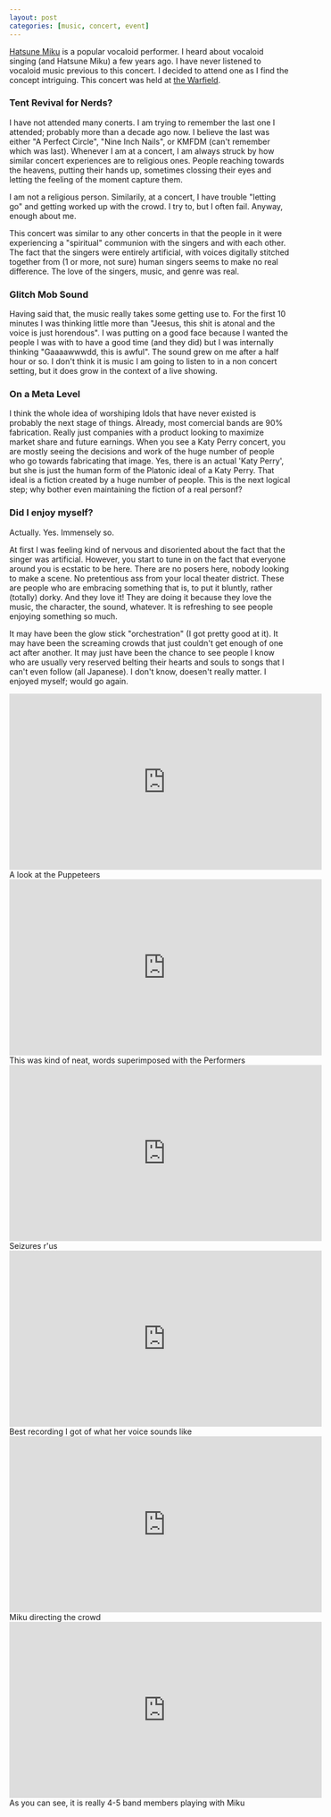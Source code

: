 ```yaml
---
layout: post
categories: [music, concert, event]
---
```



[Hatsune Miku](https://en.wikipedia.org/wiki/Hatsune_Miku) is a popular vocaloid performer. I heard about vocaloid singing (and Hatsune Miku) a few years ago. I have never listened to vocaloid music previous to this concert. I decided to attend one as I find the concept intriguing. This concert was held at [the Warfield](http://www.thewarfieldtheatre.com/).

### Tent Revival for Nerds?

I have not attended many conerts. I am trying to remember the last one I attended; probably more than a decade ago now. I believe the last was either "A Perfect Circle", "Nine Inch Nails", or KMFDM (can't remember which was last). Whenever I am at a concert, I am always struck by how similar concert experiences are to religious ones. People reaching towards the heavens, putting their hands up, sometimes clossing their eyes and letting the feeling of the moment capture them.

I am not a religious person. Similarily, at a concert, I have trouble "letting go" and getting worked up with the crowd. I try to, but I often fail. Anyway, enough about me.

This concert was similar to any other concerts in that the people in it were experiencing a "spiritual" communion with the singers and with each other. The fact that the singers were entirely artificial, with voices digitally stitched together from (1 or more, not sure) human singers seems to make no real difference. The love of the singers, music, and genre was real.

### Glitch Mob Sound

Having said that, the music really takes some getting use to. For the first 10 minutes I was thinking little more than "Jeesus, this shit is atonal and the voice is just horendous". I was putting on a good face because I wanted the people I was with to have a good time (and they did) but I was internally thinking "Gaaaawwwdd, this is awful". The sound grew on me after a half hour or so. I don't think it is music I am going to listen to in a non concert setting, but it does grow in the context of a live showing.

### On a Meta Level

I think the whole idea of worshiping Idols that have never existed is probably the next stage of things. Already, most comercial bands are 90% fabrication. Really just companies with a product looking to maximize market share and future earnings. When you see a Katy Perry concert, you are mostly seeing the decisions and work of the huge number of people who go towards fabricating that image. Yes, there is an actual 'Katy Perry', but she is just the human form of the Platonic ideal of a Katy Perry. That ideal is a fiction created by a huge number of people. This is the next logical step; why bother even maintaining the fiction of a real personf?

### Did I enjoy myself?

Actually. Yes. Immensely so.

At first I was feeling kind of nervous and disoriented about the fact that the singer was artificial. However, you start to tune in on the fact that everyone around you is ecstatic to be here. There are no posers here, nobody looking to make a scene. No pretentious ass from your local theater district. These are people who are embracing something that is, to put it bluntly, rather (totally) dorky. And they love it! They are doing it because they love the music, the character, the sound, whatever. It is refreshing to see people enjoying something so much.

It may have been the glow stick "orchestration" (I got pretty good at it). It may have been the screaming crowds that just couldn't get enough of one act after another. It may just have been the chance to see people I know who are usually very reserved belting their hearts and souls to songs that I can't even follow (all Japanese). I don't know, doesen't really matter. I enjoyed myself; would go again.

<div class="videos">
<div class="video">
<iframe width="560" height="315" src="https://www.youtube.com/embed/wwYmNrtlqho" frameborder="0" allowfullscreen></iframe>
<span class="subtext">A look at the Puppeteers</span>
</div>

<div class="video">
<iframe width="560" height="315" src="https://www.youtube.com/embed/oevkOAhNvrk" frameborder="0" allowfullscreen></iframe>
<span class="subtext">This was kind of neat, words superimposed with the Performers</span>
</div>

<div class="video">
<iframe width="560" height="315" src="https://www.youtube.com/embed/0V9TywrErys" frameborder="0" allowfullscreen></iframe>
<span class="subtext">Seizures r'us</span>
</div>

<div class="video">
<iframe width="560" height="315" src="https://www.youtube.com/embed/NJndY6quQxU" frameborder="0" allowfullscreen></iframe>
<span class="subtext">Best recording I got of what her voice sounds like</span>
</div>

<div class="video">
<iframe width="560" height="315" src="https://www.youtube.com/embed/rQkjTFktRw4" frameborder="0" allowfullscreen></iframe>
<span class="subtext">Miku directing the crowd</span>
</div>

<div class="video">
<iframe width="560" height="315" src="https://www.youtube.com/embed/riPcFd5RL0k" frameborder="0" allowfullscreen></iframe>
<span class="subtext">As you can see, it is really 4-5 band members playing with Miku</span>
</div>
</div>
